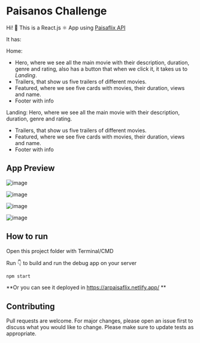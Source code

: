 # Paisanos Challenge

Hi! 👋 This is a React.js ⚛️ App using [Paisaflix API](https://paisa-challange.herokuapp.com/api/v1/paisaflix/)

It has: 

Home:
- Hero, where we see all the main movie with their description, duration, genre and rating, also has a button that when we click it, it takes us to _Landing_.
- Trailers, that show us five trailers of different movies.
- Featured, where we see five cards with movies, their duration, views and name.
- Footer with info

Landing:
 Hero, where we see all the main movie with their description, duration, genre and rating.
- Trailers, that show us five trailers of different movies.
- Featured, where we see five cards with movies, their duration, views and name.
- Footer with info

## App Preview


![image](https://user-images.githubusercontent.com/55150852/134730758-a3fbd034-6aad-4e80-95c7-727db71670a3.png)

![image](https://user-images.githubusercontent.com/55150852/134730797-19dd3dbc-5416-41c2-9517-f9be317a913d.png)

![image](https://user-images.githubusercontent.com/55150852/134730835-ba9a20e1-bf7f-4d67-80f1-9aa270a0a109.png)

![image](https://user-images.githubusercontent.com/55150852/134730868-7a28de1b-e744-4b06-ba4a-1d6ec3239698.png)


## How to run

Open this project folder with Terminal/CMD

Run 👇 to build and run the debug app on your server

```bash
npm start
```

**Or you can see it deployed in https://arpaisaflix.netlify.app/ **

## Contributing
Pull requests are welcome. For major changes, please open an issue first to discuss what you would like to change.
Please make sure to update tests as appropriate.
